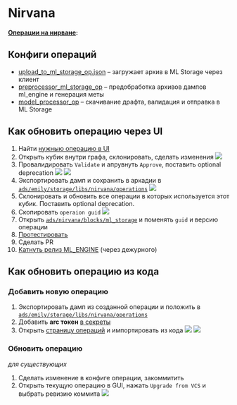 # Nirvana

**[Операции на нирване](https://nirvana.yandex-team.ru/browse?selected=8479120):**

## Конфиги операций

- [upload_to_ml_storage_op.json](operations/upload_to_ml_storage_op.json) – загружает архив в ML Storage через клиент
- [preprocessor_ml_storage_op](operations/preprocessor_ml_storage_op.json) – предобработка архивов дампов ml_engine и генерация меты
- [model_processor_op](operations/model_processor_op.json) – скачивание драфта, валидация и отправка в ML Storage

## Как обновить операцию через UI

1. Найти [нужныю операцию в UI](https://nirvana.yandex-team.ru/browse?selected=8479120)
2. Открыть кубик внутри графа, склонировать, сделать изменения
  ![](https://jing.yandex-team.ru/files/dim-gonch/2021-06-11_13-23-43.png)
3. Провалидировать `Validate` и апрувнуть `Approve`, поставить optional deprecation
  ![](https://jing.yandex-team.ru/files/dim-gonch/2021-06-11_13-24-11.png)
  ![](https://jing.yandex-team.ru/files/dim-gonch/2021-06-11_13-25-55.png)
4. Экспортировать дамп и сохранить в аркадии в [`ads/emily/storage/libs/nirvana/operations`](https://a.yandex-team.ru/arc/trunk/arcadia/ads/emily/storage/libs/nirvana/operations)
  ![](https://jing.yandex-team.ru/files/dim-gonch/2021-06-11_13-33-34.png)
5. Склонировать и обновить все операции в которых используется этот кубик. Поставить optional deprecation.
6. Скопировать `operaion guid`
  ![](https://jing.yandex-team.ru/files/dim-gonch/2021-06-11_13-30-13.png)
7. Открыть [`ads/nirvana/blocks/ml_storage`](https://a.yandex-team.ru/arc/trunk/arcadia/ads/nirvana/blocks/ml_storage.py#L20) и поменять `guid` и версию операции
8. [Протестировать](https://a.yandex-team.ru/arc/trunk/arcadia/ads/emily/storage/models/client/readme.md#protestirovat)
9. Сделать PR
10. [Катнуть релиз ML_ENGINE](https://a.yandex-team.ru/arc/trunk/arcadia/ads/emily/storage/models/client/readme.md#ml-engine-regular-task) (через дежурного)

## Как обновить операцию из кода

### Добавить новую операцию

1. Экспортировать дамп из созданной операции и положить в [`ads/emily/storage/libs/nirvana/operations`](https://a.yandex-team.ru/arc/trunk/arcadia/ads/emily/storage/libs/nirvana/operations)
2. Добавить **arc токен** [в секреты](https://nirvana.yandex-team.ru/secrets)
3. Открыть [страницу операций](https://nirvana.yandex-team.ru/operations) и импортировать из кода
  ![](https://jing.yandex-team.ru/files/dim-gonch/2021-07-09_17-52-33.png)
  ![](https://jing.yandex-team.ru/files/dim-gonch/2021-07-09_17-56-06.png)

### Обновить операцию

_для существующих_

1. Сделать изменение в конфиге операции, закоммитить
2. Открыть текущую операцию в GUI, нажать `Upgrade from VCS` и выбрать ревизию коммита
  ![](https://jing.yandex-team.ru/files/dim-gonch/2021-07-09_17-58-21.png)
